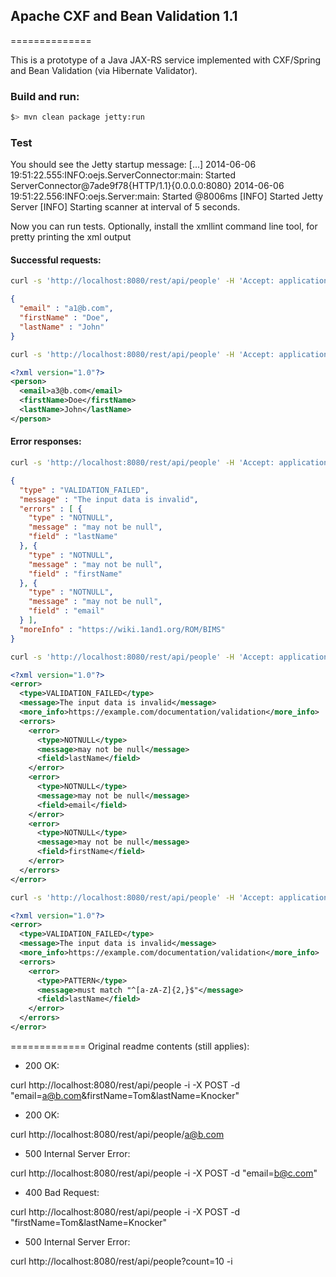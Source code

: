 ## Apache CXF and Bean Validation 1.1
==============

This is a prototype of a Java JAX-RS service implemented with CXF/Spring and Bean Validation (via Hibernate Validator).

### Build and run:
```bash
$> mvn clean package jetty:run
```

### Test

You should see the Jetty startup message:
 [...]
 2014-06-06 19:51:22.555:INFO:oejs.ServerConnector:main: Started ServerConnector@7ade9f78{HTTP/1.1}{0.0.0.0:8080}
 2014-06-06 19:51:22.556:INFO:oejs.Server:main: Started @8006ms
 [INFO] Started Jetty Server
 [INFO] Starting scanner at interval of 5 seconds.

Now you can run tests. Optionally, install the xmllint command line tool, for pretty printing the xml output

#### Successful requests:
```bash
curl -s 'http://localhost:8080/rest/api/people' -H 'Accept: application/json' -H 'Content-Type: application/json' -X POST -d '{"email":"a1@b.com", "firstName": "Doe", "lastName": "John"}'
```
```json
{
  "email" : "a1@b.com",
  "firstName" : "Doe",
  "lastName" : "John"
}
```

```bash
curl -s 'http://localhost:8080/rest/api/people' -H 'Accept: application/xml' -H 'Content-Type: application/json' -X POST -d '{"email":"a2@b.com", "firstName": "Doe", "lastName": "John"}' | xmllint --format -
```
```xml
<?xml version="1.0"?>
<person>
  <email>a3@b.com</email>
  <firstName>Doe</firstName>
  <lastName>John</lastName>
</person>
```

#### Error responses:

```bash
curl -s 'http://localhost:8080/rest/api/people' -H 'Accept: application/json' -H 'Content-Type: application/json' -X POST -d '{}'
```
```json
{
  "type" : "VALIDATION_FAILED",
  "message" : "The input data is invalid",
  "errors" : [ {
    "type" : "NOTNULL",
    "message" : "may not be null",
    "field" : "lastName"
  }, {
    "type" : "NOTNULL",
    "message" : "may not be null",
    "field" : "firstName"
  }, {
    "type" : "NOTNULL",
    "message" : "may not be null",
    "field" : "email"
  } ],
  "moreInfo" : "https://wiki.1and1.org/ROM/BIMS"
}
```

```bash
curl -s 'http://localhost:8080/rest/api/people' -H 'Accept: application/xml' -H 'Content-Type: application/json' -X POST -d '{}' | xmllint --format -
```
```xml
<?xml version="1.0"?>
<error>
  <type>VALIDATION_FAILED</type>
  <message>The input data is invalid</message>
  <more_info>https://example.com/documentation/validation</more_info>
  <errors>
    <error>
      <type>NOTNULL</type>
      <message>may not be null</message>
      <field>lastName</field>
    </error>
    <error>
      <type>NOTNULL</type>
      <message>may not be null</message>
      <field>email</field>
    </error>
    <error>
      <type>NOTNULL</type>
      <message>may not be null</message>
      <field>firstName</field>
    </error>
  </errors>
</error>
```

```bash
curl -s 'http://localhost:8080/rest/api/people' -H 'Accept: application/xml' -H 'Content-Type: application/json' -X POST -d '{"email":"a3@b.com", "firstName": "Doe", "lastName": "J"}' | xmllint --format -
```
```xml
<?xml version="1.0"?>
<error>
  <type>VALIDATION_FAILED</type>
  <message>The input data is invalid</message>
  <more_info>https://example.com/documentation/validation</more_info>
  <errors>
    <error>
      <type>PATTERN</type>
      <message>must match "^[a-zA-Z]{2,}$"</message>
      <field>lastName</field>
    </error>
  </errors>
</error>
```

=============
Original readme contents (still applies):

- 200 OK: 
 
 curl http://localhost:8080/rest/api/people -i -X POST -d "email=a@b.com&firstName=Tom&lastName=Knocker"
  
- 200 OK: 
  
 curl http://localhost:8080/rest/api/people/a@b.com

- 500 Internal Server Error: 
  
 curl http://localhost:8080/rest/api/people -i -X POST -d "email=b@c.com"
  
- 400 Bad Request:           
  
 curl http://localhost:8080/rest/api/people -i -X POST -d "firstName=Tom&lastName=Knocker"
  
- 500 Internal Server Error: 
  
 curl http://localhost:8080/rest/api/people?count=10 -i
